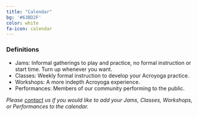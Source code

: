 ```yaml
---
title: "Calendar"
bg: '#63BD2F'
color: white
fa-icon: calendar
---
```


<div id='loading' style='display:none'>loading...</div>

<div id='calendar'>
	<div id="calendar_options" align="right"></div>
</div>
<script>
    document.getElementById("calendar_options").innerHTML = "<a href='http://www.google.com/calendar/ical/" + google_calendar + "/public/basic.ics'>Add to your calendar</a> - <a href='http://chadnorwood.com/gcm/?gc=" + google_calendar + "'>view as map</a>";
</script>

### Definitions

* Jams: Informal gatherings to play and practice, no formal instruction or start time. Turn up whenever you want.
* Classes: Weekly formal instruction to develop your Acroyoga practice.
* Workshops: A more indepth Acroyoga experience.
* Performances: Members of our community performing to the public.

*Please [contact](/#contact) us if you would like to add your Jams, Classes, Workshops, or Performances to the calendar.*
